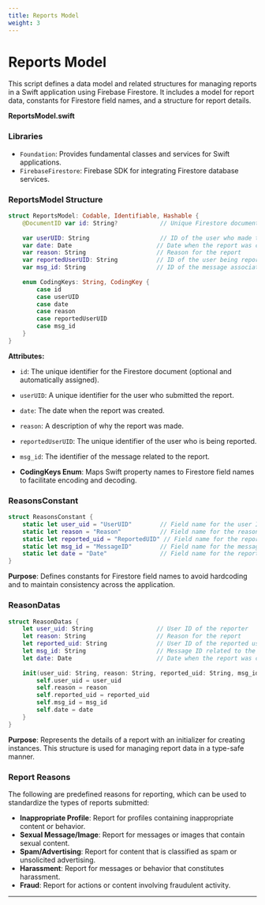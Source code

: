```yaml
---
title: Reports Model
weight: 3
---
```


# Reports Model

This script defines a data model and related structures for managing reports in a Swift application using Firebase Firestore. It includes a model for report data, constants for Firestore field names, and a structure for report details.

**ReportsModel.swift**

### **Libraries**

- `Foundation`: Provides fundamental classes and services for Swift applications.
- `FirebaseFirestore`: Firebase SDK for integrating Firestore database services.

### **ReportsModel Structure**

```swift
struct ReportsModel: Codable, Identifiable, Hashable {
    @DocumentID var id: String?            // Unique Firestore document ID (optional)
    
    var userUID: String                    // ID of the user who made the report
    var date: Date                        // Date when the report was created
    var reason: String                    // Reason for the report
    var reportedUserUID: String           // ID of the user being reported
    var msg_id: String                    // ID of the message associated with the report
    
    enum CodingKeys: String, CodingKey {
        case id
        case userUID
        case date
        case reason
        case reportedUserUID
        case msg_id
    }
}
```

**Attributes:**
- `id`: The unique identifier for the Firestore document (optional and automatically assigned).
- `userUID`: A unique identifier for the user who submitted the report.
- `date`: The date when the report was created.
- `reason`: A description of why the report was made.
- `reportedUserUID`: The unique identifier of the user who is being reported.
- `msg_id`: The identifier of the message related to the report.

- **CodingKeys Enum**: Maps Swift property names to Firestore field names to facilitate encoding and decoding.

### **ReasonsConstant**

```swift
struct ReasonsConstant {
    static let user_uid = "UserUID"        // Field name for the user ID in Firestore
    static let reason = "Reason"           // Field name for the reason of the report
    static let reported_uid = "ReportedUID" // Field name for the reported user's ID
    static let msg_id = "MessageID"        // Field name for the message ID
    static let date = "Date"               // Field name for the report creation date
}
```

**Purpose**: Defines constants for Firestore field names to avoid hardcoding and to maintain consistency across the application.

### **ReasonDatas**

```swift
struct ReasonDatas {
    let user_uid: String                  // User ID of the reporter
    let reason: String                    // Reason for the report
    let reported_uid: String              // User ID of the reported user
    let msg_id: String                    // Message ID related to the report
    let date: Date                        // Date when the report was created
    
    init(user_uid: String, reason: String, reported_uid: String, msg_id: String, date: Date) {
        self.user_uid = user_uid
        self.reason = reason
        self.reported_uid = reported_uid
        self.msg_id = msg_id
        self.date = date
    }
}
```

**Purpose**: Represents the details of a report with an initializer for creating instances. This structure is used for managing report data in a type-safe manner.

### **Report Reasons**

The following are predefined reasons for reporting, which can be used to standardize the types of reports submitted:

- **Inappropriate Profile**: Report for profiles containing inappropriate content or behavior.
- **Sexual Message/Image**: Report for messages or images that contain sexual content.
- **Spam/Advertising**: Report for content that is classified as spam or unsolicited advertising.
- **Harassment**: Report for messages or behavior that constitutes harassment.
- **Fraud**: Report for actions or content involving fraudulent activity.

 
<!-- ## Summary

The script defines a structured way to handle report data in a Swift application integrated with Firebase Firestore. It provides a model for the reports, constants for Firestore field names, and a data structure for handling report details. This approach ensures consistency in accessing Firestore data and simplifies the management of report-related information. -->

---

